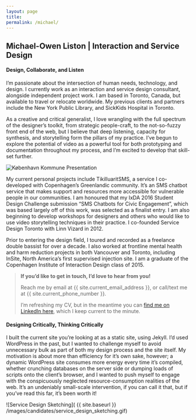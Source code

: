 ```yaml
---
layout: page
title:
permalink: /michael/
---
```


## Michael-Owen Liston | Interaction and Service Design

#### Design, Collaborate, and Listen
I’m passionate about the intersection of human needs, technology, and design. I currently work as an interaction and service design consultant, alongside independent project work. I am based in Toronto, Canada, but available to travel or relocate worldwide. My previous clients and partners include the New York Public Library, and SickKids Hospital in Toronto.

As a creative and critical generalist, I love wrangling with the full spectrum of the designer’s toolkit, from strategic people-craft, to the not-so-fuzzy front end of the web, but I believe that deep listening, capacity for synthesis, and storytelling form the pillars of my practice. I’ve begun to explore the potential of video as a powerful tool for both prototyping and documentation throughout my process, and I’m excited to develop that skill-set further.

<!-- ![København Kommune Presentation]( {{ site.baseurl | image_tag: "class:fade-in"}} /images/candidates/michael_kommune_presentation-2.jpg) -->

<img alt="København Kommune Presentation" src="{{ site.baseurl }} /images/candidates/michael_kommune_presentation-2.jpg" class="fade-in" />

My current personal projects include TikilluaritSMS, a service I co-developed with Copenhagen’s Greenlandic community. It’s an SMS chatbot service that makes support and resources more accessible for vulnerable people in our communities. I am honoured that my IxDA 2016 Student Design Challenge submission “SMS Chatbots for Civic Engagement”, which was based largely off of this work, was selected as a finalist entry. I am also beginning to develop workshops for designers and others who would like to use video storytelling techniques in their practice. I co-founded Service Design Toronto with Linn Vizard in 2012.

Prior to entering the design field, I toured and recorded as a freelance double bassist for over a decade. I also worked at frontline mental health and harm reduction projects in both Vancouver and Toronto, including InSite, North America’s first supervised injection site. I am a graduate of the Copenhagen Institute of Interaction Design class of 2015.
 
> **If you’d like to get in touch, I’d love to hear from you!**
>
> Reach me by email at {{ site.current_email_address }}, or call/text me at {{ site.current_phone_number }}. 
>
> I’m refreshing my CV, but in the meantime you can [find me on LinkedIn here](https://linkedin.com/in/michaelowenliston), which I keep current to the minute.

#### Designing Critically, Thinking Critically
I built the current site you’re looking at as a static site, using Jekyll. I’d used WordPress in the past, but I wanted to challenge myself to avoid unnecessary bulk as part of both my design process and the site itself. My motivation is about more than efficiency for it’s own sake, however; a dynamic WordPress site consumes more energy every time it’s compiled, whether crunching databases on the server side or dumping loads of scripts onto the client’s browser, and I wanted to push myself to engage with the conspicuously neglected resource-consumption realities of the web. It’s an undeniably small-scale intervention, if you can call it that, but if you’ve read this far, it’s been worth it!

![Service Design Sketching]( {{ site.baseurl }} /images/candidates/service_design_sketching.gif)


